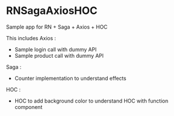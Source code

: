 # RNSagaAxiosHOC
Sample app for RN + Saga + Axios + HOC

This includes
Axios : 
- Sample login call with dummy API
- Sample product call with dummy API

Saga :
- Counter implementation to understand effects

HOC : 
- HOC to add background color to understand HOC with function component
  
  
